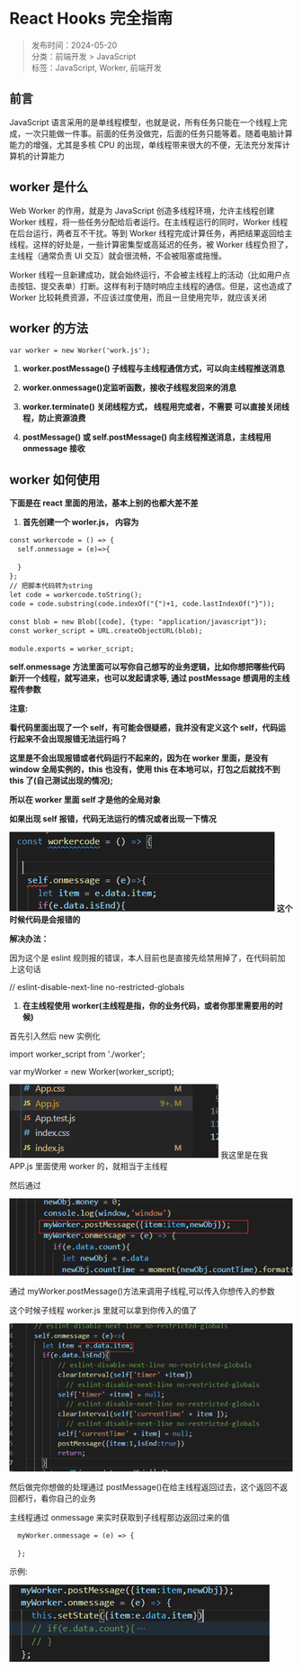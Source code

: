 # React Hooks 完全指南

> 发布时间：2024-05-20  
> 分类：前端开发 > JavaScript  
> 标签：JavaScript, Worker, 前端开发

## 前言

JavaScript 语言采用的是单线程模型，也就是说，所有任务只能在一个线程上完成，一次只能做一件事。前面的任务没做完，后面的任务只能等着。随着电脑计算能力的增强，尤其是多核 CPU 的出现，单线程带来很大的不便，无法充分发挥计算机的计算能力

## worker 是什么

Web Worker 的作用，就是为 JavaScript 创造多线程环境，允许主线程创建 Worker 线程，将一些任务分配给后者运行。在主线程运行的同时，Worker 线程在后台运行，两者互不干扰。等到 Worker 线程完成计算任务，再把结果返回给主线程。这样的好处是，一些计算密集型或高延迟的任务，被 Worker 线程负担了，主线程（通常负责 UI 交互）就会很流畅，不会被阻塞或拖慢。

Worker 线程一旦新建成功，就会始终运行，不会被主线程上的活动（比如用户点击按钮、提交表单）打断。这样有利于随时响应主线程的通信。但是，这也造成了 Worker 比较耗费资源，不应该过度使用，而且一旦使用完毕，就应该关闭

## worker 的方法

```plain
var worker = new Worker('work.js');
```

1. **worker.postMessage() 子线程与主线程通信方式，可以向主线程推送消息**

1. **worker.onmessage()定监听函数，接收子线程发回来的消息**

1. **worker.terminate() 关闭线程方式， 线程用完或者，不需要 可以直接关闭线程，防止资源浪费**

1. **postMessage() 或 self.postMessage() 向主线程推送消息，主线程用 onmessage 接收**

## **worker 如何使用**

**下面是在 react 里面的用法，基本上别的也都大差不差**

1. **首先创建一个 worler.js， 内容为**

```plain
const workercode = () => {
  self.onmessage = (e)=>{
   
  }
};
// 把脚本代码转为string
let code = workercode.toString();
code = code.substring(code.indexOf("{")+1, code.lastIndexOf("}"));
 
const blob = new Blob([code], {type: "application/javascript"});
const worker_script = URL.createObjectURL(blob);
 
module.exports = worker_script;
```

**self.onmessage 方法里面可以写你自己想写的业务逻辑，比如你想把哪些代码新开一个线程，就写进来，也可以发起请求等, 通过 postMessage 想调用的主线程传参数**

**注意:**

**看代码里面出现了一个 self，有可能会很疑惑，我并没有定义这个 self，代码运行起来不会出现报错无法运行吗？**

**这里是不会出现报错或者代码运行不起来的，因为在 worker 里面，是没有 window 全局实例的，this 也没有，使用 this 在本地可以，打包之后就找不到 this 了(自己测试出现的情况);**

**所以在 worker 里面 self 才是他的全局对象**

**如果出现 self 报错，代码无法运行的情况或者出现一下情况**

![图片](/content/assets/images/javascript-worker-1-986f5371.png)
**这个时候代码是会报错的**

**解决办法：**

因为这个是 eslint 规则报的错误，本人目前也是直接先给禁用掉了，在代码前加上这句话

// eslint-disable-next-line no-restricted-globals

1. **在主线程使用 worker(主线程是指，你的业务代码，或者你那里需要用的时候)**

首先引入然后 new 实例化

import worker_script from './worker';

var myWorker = new Worker(worker_script);

![图片](/content/assets/images/javascript-worker-2-35ab7130.png)
我这里是在我 APP.js 里面使用 worker 的，就相当于主线程

然后通过

![图片](/content/assets/images/javascript-worker-3-b0dc285a.png)

通过 myWorker.postMessage()方法来调用子线程,可以传入你想传入的参数

这个时候子线程 worker.js 里就可以拿到你传入的值了

![图片](/content/assets/images/javascript-worker-4-5cbd840e.png)

然后做完你想做的处理通过 postMessage()在给主线程返回过去，这个返回不返回都行，看你自己的业务

主线程通过 onmessage 来实时获取到子线程那边返回过来的值

```plain
  myWorker.onmessage = (e) => {

  };
```

示例:

![图片](/content/assets/images/javascript-worker-5-4c4d0f16.png)
